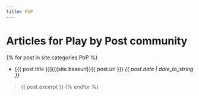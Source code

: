 ```yaml
---
title: PbP 
---
```


# Articles for Play by Post community

{% for post in site.categories.PbP %}
* [{{ post.title }}]({{site.baseurl}}{{ post.url }}) *{{ post.date | date_to_string }}*
> {{ post.excerpt }}
{% endfor %}